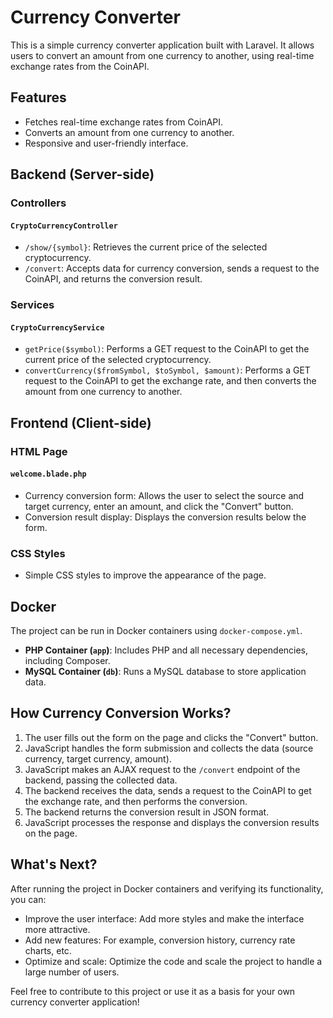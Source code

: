 # Currency Converter

This is a simple currency converter application built with Laravel. It allows users to convert an amount from one currency to another, using real-time exchange rates from the CoinAPI.

## Features

- Fetches real-time exchange rates from CoinAPI.
- Converts an amount from one currency to another.
- Responsive and user-friendly interface.

## Backend (Server-side)

### Controllers

#### `CryptoCurrencyController`

- `/show/{symbol}`: Retrieves the current price of the selected cryptocurrency.
- `/convert`: Accepts data for currency conversion, sends a request to the CoinAPI, and returns the conversion result.

### Services

#### `CryptoCurrencyService`

- `getPrice($symbol)`: Performs a GET request to the CoinAPI to get the current price of the selected cryptocurrency.
- `convertCurrency($fromSymbol, $toSymbol, $amount)`: Performs a GET request to the CoinAPI to get the exchange rate, and then converts the amount from one currency to another.

## Frontend (Client-side)

### HTML Page

#### `welcome.blade.php`

- Currency conversion form: Allows the user to select the source and target currency, enter an amount, and click the "Convert" button.
- Conversion result display: Displays the conversion results below the form.

### CSS Styles

- Simple CSS styles to improve the appearance of the page.

## Docker

The project can be run in Docker containers using `docker-compose.yml`.

- **PHP Container (`app`)**: Includes PHP and all necessary dependencies, including Composer.
- **MySQL Container (`db`)**: Runs a MySQL database to store application data.

## How Currency Conversion Works?

1. The user fills out the form on the page and clicks the "Convert" button.
2. JavaScript handles the form submission and collects the data (source currency, target currency, amount).
3. JavaScript makes an AJAX request to the `/convert` endpoint of the backend, passing the collected data.
4. The backend receives the data, sends a request to the CoinAPI to get the exchange rate, and then performs the conversion.
5. The backend returns the conversion result in JSON format.
6. JavaScript processes the response and displays the conversion results on the page.

## What's Next?

After running the project in Docker containers and verifying its functionality, you can:

- Improve the user interface: Add more styles and make the interface more attractive.
- Add new features: For example, conversion history, currency rate charts, etc.
- Optimize and scale: Optimize the code and scale the project to handle a large number of users.

Feel free to contribute to this project or use it as a basis for your own currency converter application!
